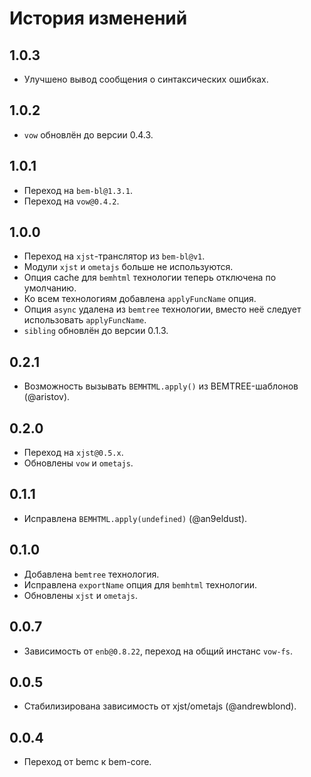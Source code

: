 История изменений
=================

1.0.3
-----

 * Улучшено вывод сообщения о синтаксических ошибках.

1.0.2
-----

 * `vow` обновлён до версии 0.4.3.

1.0.1
-----

 * Переход на `bem-bl@1.3.1`.
 * Переход на `vow@0.4.2`.

1.0.0
-----

 * Переход на `xjst`-транслятор из `bem-bl@v1`.
 * Модули `xjst` и `ometajs` больше не используются.
 * Опция cache для `bemhtml` технологии теперь отключена по умолчанию.
 * Ко всем технологиям добавлена `applyFuncName` опция.
 * Опция `async` удалена из `bemtree` технологии, вместо неё следует использовать `applyFuncName`.
 * `sibling` обновлён до версии 0.1.3.

0.2.1
-----

 * Возможность вызывать `BEMHTML.apply()` из BEMTREE-шаблонов (@aristov).

0.2.0
-----

 * Переход на `xjst@0.5.x`.
 * Обновлены `vow` и `ometajs`.

0.1.1
-----

 * Исправлена `BEMHTML.apply(undefined)` (@an9eldust).

0.1.0
-----

 * Добавлена `bemtree` технология.
 * Исправлена `exportName` опция для `bemhtml` технологии.
 * Обновлены `xjst` и `ometajs`.

0.0.7
-----

 * Зависимость от `enb@0.8.22`, переход на общий инстанс `vow-fs`.

0.0.5
-----

 * Стабилизирована зависимость от xjst/ometajs (@andrewblond).

0.0.4
-----

 * Переход от bemc к bem-core.
